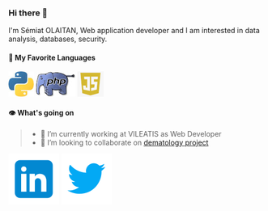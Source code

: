 ### Hi there 👋
I'm Sémiat OLAITAN, Web application developer and I am interested in data analysis, databases, security.

#### 🥰 My Favorite Languages

[![python](/images/python.jpeg)](#) 
[![php](/images/php.jpeg)](#) 
[![js](/images/js.png)](#)

#### 👁️ What's going on

>- 🔭 I’m currently working at VILEATIS as Web Developer
>- 👯 I’m looking to collaborate on [dematology project](https://github.com/lamiye19/python-health-project-GLSIA/tree/dermatologie)

[![linkedIn](/images/linkedin.png)](https://www.linkedin.com/in/s%C3%A9miat-oy%C3%A9nik%C3%A8-ola%C3%AFtan-741717196/)
[![Twitter](/images/twitter.png)](https://www.x.com/Lamiye19_Dev/)
